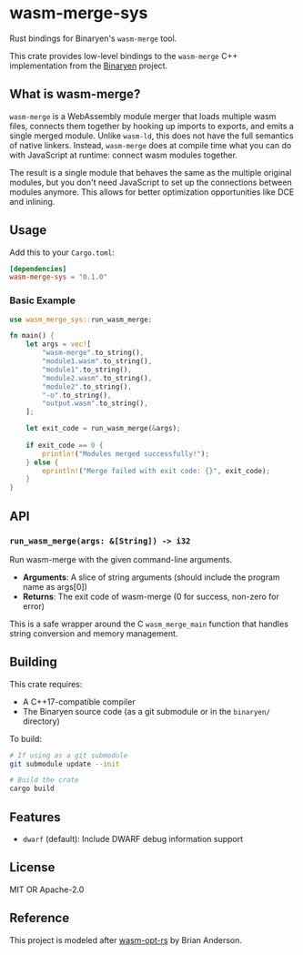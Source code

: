 # wasm-merge-sys

Rust bindings for Binaryen's `wasm-merge` tool.

This crate provides low-level bindings to the `wasm-merge` C++ implementation from the [Binaryen](https://github.com/WebAssembly/binaryen) project.

## What is wasm-merge?

`wasm-merge` is a WebAssembly module merger that loads multiple wasm files, connects them together by hooking up imports to exports, and emits a single merged module. Unlike `wasm-ld`, this does not have the full semantics of native linkers. Instead, `wasm-merge` does at compile time what you can do with JavaScript at runtime: connect wasm modules together.

The result is a single module that behaves the same as the multiple original modules, but you don't need JavaScript to set up the connections between modules anymore. This allows for better optimization opportunities like DCE and inlining.

## Usage

Add this to your `Cargo.toml`:

```toml
[dependencies]
wasm-merge-sys = "0.1.0"
```

### Basic Example

```rust
use wasm_merge_sys::run_wasm_merge;

fn main() {
    let args = vec![
        "wasm-merge".to_string(),
        "module1.wasm".to_string(),
        "module1".to_string(),
        "module2.wasm".to_string(),
        "module2".to_string(),
        "-o".to_string(),
        "output.wasm".to_string(),
    ];

    let exit_code = run_wasm_merge(&args);
    
    if exit_code == 0 {
        println!("Modules merged successfully!");
    } else {
        eprintln!("Merge failed with exit code: {}", exit_code);
    }
}
```

## API

### `run_wasm_merge(args: &[String]) -> i32`

Run wasm-merge with the given command-line arguments.

- **Arguments**: A slice of string arguments (should include the program name as args[0])
- **Returns**: The exit code of wasm-merge (0 for success, non-zero for error)

This is a safe wrapper around the C `wasm_merge_main` function that handles string conversion and memory management.

## Building

This crate requires:
- A C++17-compatible compiler
- The Binaryen source code (as a git submodule or in the `binaryen/` directory)

To build:

```bash
# If using as a git submodule
git submodule update --init

# Build the crate
cargo build
```

## Features

- `dwarf` (default): Include DWARF debug information support

## License

MIT OR Apache-2.0

## Reference

This project is modeled after [wasm-opt-rs](https://github.com/brson/wasm-opt-rs) by Brian Anderson.
